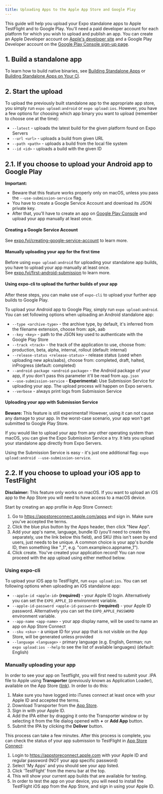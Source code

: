 ```yaml
---
title: Uploading Apps to the Apple App Store and Google Play
---
```


This guide will help you upload your Expo standalone apps to Apple TestFlight and to Google Play.
You'll need a paid developer account for each platform for which you wish to upload and publish an app. You can create an Apple Developer account on [Apple's developer site](https://developer.apple.com/account/) and a Google Play Developer account on the [Google Play Console sign-up page](https://play.google.com/apps/publish/signup/).

## 1. Build a standalone app

To learn how to build native binaries, see [Building Standalone Apps](building-standalone-apps.md) or [Building Standalone Apps on Your CI](turtle-cli.md).

## 2. Start the upload

To upload the previously built standalone app to the appropriate app store, you simply run `expo upload:android` or `expo upload:ios`. However, you have a few options for choosing which app binary you want to upload (remember to choose one at the time):

- `--latest` - uploads the latest build for the given platform found on Expo Servers
- `--url <url>` - uploads a build from given URL
- `--path <path>` - uploads a build from the local file system
- `--id <id>` - uploads a build with the given ID

## 2.1. If you choose to upload your Android app to Google Play

**Important:**

- Beware that this feature works properly only on macOS, unless you pass the `--use-submission-service` flag.
- You have to create a Google Service Account and download its JSON private key.
- After that, you'll have to create an app on [Google Play Console](https://play.google.com/apps/publish/) and upload your app manually at least once.

#### Creating a Google Service Account

See [expo.fyi/creating-google-service-account](https://expo.fyi/creating-google-service-account) to learn more.

#### Manually uploading your app for the first time

Before using `expo upload:android` for uploading your standalone app builds, you have to upload your app manually at least once.<br />
See [expo.fyi/first-android-submission](https://expo.fyi/first-android-submission) to learn more.

#### Using expo-cli to upload the further builds of your app

After these steps, you can make use of `expo-cli` to upload your further app builds to Google Play.

To upload your Android app to Google Play, simply run `expo upload:android`. You can set following options when uploading an Android standalone app:

- `--type <archive-type>` - the archive type, by default, it's inferred from the filename extension, choose from: apk, aab
- `--key <key>` - path to the JSON key used to authenticate with the Google Play Store
- `--track <track>` - the track of the application to use, choose from: production, beta, alpha, internal, rollout (default: internal)
- `--release-status <release-status>` - release status (used when uploading new apks/aabs), choose from: completed, draft, halted, inProgress (default: completed)
- `--android-package <android-package>` - the Android package of your app, if you don't pass this parameter it'll be read from `app.json`
- `--use-submission-service` - **Experimental:** Use Submission Service for uploading your app. The upload process will happen on Expo servers.
- `--verbose` - always print logs from Submission Service

#### Uploading your app with Submission Service

**Beware:** This feature is still experimental! However, using it can not cause any damage to your app. In the worst-case scenario, your app won't get submitted to Google Play Store.

If you would like to upload your app from any other operating system than macOS, you can give the Expo Submission Service a try. It lets you upload your standalone app directly from Expo Servers.

Using the Submission Service is easy - it's just one additional flag: `expo upload:android --use-submission-service`.

## 2.2. If you choose to upload your iOS app to TestFlight

**Disclaimer:** This feature only works on macOS. If you want to upload an iOS app to the App Store you will need to have access to a macOS device.

Start by creating an app profile in App Store Connect:

1. Go to https://appstoreconnect.apple.com/apps and sign in. Make sure you've accepted the terms.
2. Click the blue plus button by the Apps header, then click "New App". 
3. Add your app's name, language, bundle ID (you'll need to create this separately, use the link below this field), and SKU (this isn't seen by end users, just needs to be unique. A common choice is your app's bundle ID, then something like "\_1", e.g. "com.exampleco.appname_1"). 
4. Click create. You've created your application record! You can now proceed with the app upload using either method below.

### Using expo-cli

To upload your iOS app to TestFlight, run `expo upload:ios`. You can set following options when uploading an iOS standalone app:

- `--apple-id <apple-id>` **(required)** - your Apple ID login. Alternatively you can set the `EXPO_APPLE_ID` environment variable.
- `--apple-id-password <apple-id-password>` **(required)** - your Apple ID password. Alternatively you can set the `EXPO_APPLE_PASSWORD` environment variable.
- `--app-name <app-name>` - your app display name, will be used to name an app on App Store Connect
- `--sku <sku>` - a unique ID for your app that is not visible on the App Store, will be generated unless provided
- `--language <language>` - primary language (e.g. English, German; run `expo upload:ios --help` to see the list of available languages) (default: English)

### Manually uploading your app

In order to see your app on Testflight, you will first need to submit your .IPA file to Apple using **Transporter** (previously known as Application Loader), available on the App Store ([link](https://apps.apple.com/app/transporter/id1450874784)). In order to do this:

1. Make sure you have logged into iTunes connect at least once with your Apple ID and accepted the terms.
2. Download Transporter from the [App Store](https://apps.apple.com/app/transporter/id1450874784).
3. Sign in with your Apple ID.
4. Add the IPA either by dragging it onto the Transporter window or by selecting it from the file dialog opened with **+** or **Add App** button.
5. Submit the IPA by clicking the **Deliver** button.

This process can take a few minutes. After this process is complete, you can check the status of your app submission to TestFlight in [App Store Connect](https://appstoreconnect.apple.com):

1. Login to https://appstoreconnect.apple.com with your Apple ID and regular password (NOT your app specific password)
2. Select 'My Apps' and you should see your app listed.
3. Click 'TestFlight' from the menu bar at the top.
4. This will show your current app builds that are available for testing.
5. In order to test the app on your device, you will need to install the TestFlight iOS app from the App Store, and sign in using your Apple ID.
